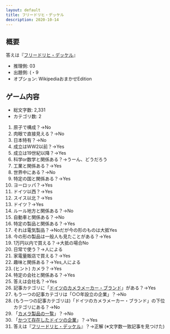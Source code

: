 ```yaml
---
layout: default
title: フリードリヒ・デッケル
description: 2020-10-14
---
```


## 概要

答えは『[フリードリヒ・デッケル](https://ja.wikipedia.org/wiki/%E3%83%95%E3%83%AA%E3%83%BC%E3%83%89%E3%83%AA%E3%83%92%E3%83%BB%E3%83%87%E3%83%83%E3%82%B1%E3%83%AB)』

- 推理側: 03
- 出題側: (・9
- オプション: WikipediaおまかせEdition

## ゲーム内容

- 総文字数: 2,331
- カテゴリ数: 2

1. 原子で構成？→No
2. 肉眼で直接見える？→No
3. 日本特有？→No
4. 成立はWW2以前？→Yes
5. 成立は19世紀以降？→Yes
6. 科学or数学と関係ある？→うーん、どうだろう
7. 工業と関係ある？→Yes
8. 世界中にある？→No
9. 特定の国と関係ある？→Yes
10. ヨーロッパ？→Yes
11. ドイツ以西？→Yes
12. スイス以北？→Yes
13. ドイツ？→Yes
14. ルール地方と関係ある？→No
15. 自動車と関係ある？→No
16. 特定の製品と関係ある？→Yes
17. それは電気製品？→Noだが今の形のものは大抵Yes
18. 今の形の製品は一般人も見たことがある？→Yes
19. 1万円以内で買える？→大抵の場合No
20. 日常で使う？→人による
21. 家電量販店で買える？→Yes
22. 趣味と関係ある？→Yes,人による
23. (ヒント) カメラ？→Yes
24. 特定の会社と関係ある？→Yes
25. 答えは会社名？→Yes
26. 記事カテゴリに「[ドイツのカメラメーカー・ブランド](https://ja.wikipedia.org/wiki/Category:%E3%83%89%E3%82%A4%E3%83%84%E3%81%AE%E3%82%AB%E3%83%A1%E3%83%A9%E3%83%A1%E3%83%BC%E3%82%AB%E3%83%BC%E3%83%BB%E3%83%96%E3%83%A9%E3%83%B3%E3%83%89)」がある？→Yes
27. もう一つの記事カテゴリは「○○年設立の企業」？→No
28. (もう一つの記事カテゴリは)「ドイツのカメラメーカー・ブランド」の下位カテゴリにある？→No
29. 「[カメラ製品の一覧](https://ja.wikipedia.org/wiki/Category:%E3%82%AB%E3%83%A1%E3%83%A9%E8%A3%BD%E5%93%81%E3%81%AE%E4%B8%80%E8%A6%A7)」？→No
30. 「[かつて存在したドイツの企業](https://ja.wikipedia.org/wiki/Category:%E3%81%8B%E3%81%A4%E3%81%A6%E5%AD%98%E5%9C%A8%E3%81%97%E3%81%9F%E3%83%89%E3%82%A4%E3%83%84%E3%81%AE%E4%BC%81%E6%A5%AD)」？→Yes
31. 答えは『[フリードリヒ・デッケル](https://ja.wikipedia.org/wiki/%E3%83%95%E3%83%AA%E3%83%BC%E3%83%89%E3%83%AA%E3%83%92%E3%83%BB%E3%83%87%E3%83%83%E3%82%B1%E3%83%AB)』？→正解 (※文字数一致記事を見つけた)
